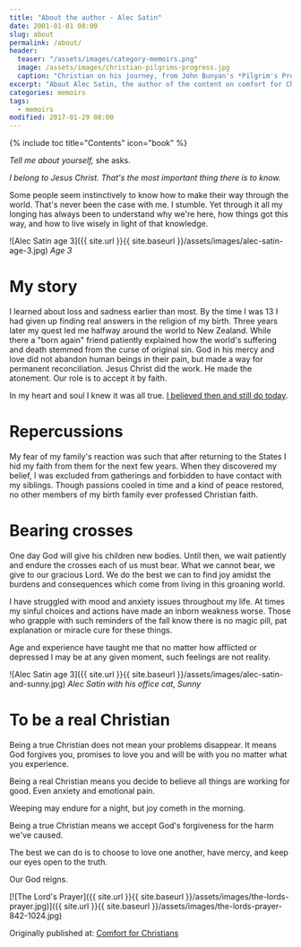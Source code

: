 ```yaml
---
title: "About the author - Alec Satin"
date: 2001-01-01 08:00
slug: about
permalink: /about/
header:
  teaser: "/assets/images/category-memoirs.png"
  image: /assets/images/christian-pilgrims-progress.jpg
  caption: "Christian on his journey, from John Bunyan's *Pilgrim's Progress*"
excerpt: "About Alec Satin, the author of the content on comfort for Christians"
categories: memoirs
tags:
  - memoirs
modified: 2017-01-29 08:00
---
```

{% include toc title="Contents" icon="book" %}

*Tell me about yourself,* she asks.

*I belong to Jesus Christ.  That's the most important thing there is to know.*

Some people seem instinctively to know how to make their way through the world.  That's never been the case with me. I stumble.  Yet through it all my longing has always been to understand why we're here, how things got this way, and how to live wisely in light of that knowledge.

![Alec Satin age 3]({{ site.url }}{{ site.baseurl }}/assets/images/alec-satin-age-3.jpg)
*Age 3*

# My story

I learned about loss and sadness earlier than most.  By the time I was 13 I had given up finding real answers in the religion of my birth.  Three years later my quest led me halfway around the world to New Zealand.  While there a "born again" friend patiently explained how the world's suffering and death stemmed from the curse of original sin.  God in his mercy and love did not abandon human beings in their pain, but made a way for permanent reconciliation.  Jesus Christ did the work.  He made the atonement.  Our role is to accept it by faith.

In my heart and soul I knew it was all true. [I believed then and still do today](/beliefs/).

# Repercussions

My fear of my family's reaction was such that after returning to the States I hid my faith from them for the next few years.  When they discovered my belief, I was excluded from gatherings and forbidden to have contact with my siblings.  Though passions cooled in time and a kind of peace restored, no other members of my birth family ever professed Christian faith.

# Bearing crosses

One day God will give his children new bodies.  Until then, we wait patiently and endure the crosses each of us must bear.  What we cannot bear, we give to our gracious Lord. We do the best we can to find joy amidst the burdens and consequences which come from living in this groaning world.

I have struggled with mood and anxiety issues throughout my life.  At times my sinful choices and actions have made an inborn weakness worse.  Those who grapple with such reminders of the fall know there is no magic pill, pat explanation or miracle cure for these things.

Age and experience have taught me that no matter how afflicted or depressed I may be at any given moment, such feelings are not reality.

![Alec Satin age 3]({{ site.url }}{{ site.baseurl }}/assets/images/alec-satin-and-sunny.jpg)
*Alec Satin with his office cat, Sunny*

# To be a real Christian

Being a true Christian does not mean your problems disappear.  It means God forgives you, promises to love you and will be with you no matter what you experience.

Being a real Christian means you decide to believe all things are working for good.  Even anxiety and emotional pain.

Weeping may endure for a night, but joy cometh in the morning.

Being a true Christian means we accept God's forgiveness for the harm we've caused.

The best we can do is to choose to love one another, have mercy, and keep our eyes open to the truth.

Our God reigns.

[![The Lord's Prayer]({{ site.url }}{{ site.baseurl }}/assets/images/the-lords-prayer.jpg)]({{ site.url }}{{ site.baseurl }}/assets/images/the-lords-prayer-842-1024.jpg)

<div>Originally published at: <a href='http://www.alecsatin.com/'>Comfort for Christians</a></div>
